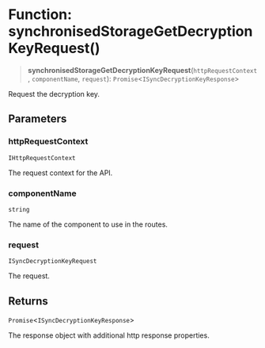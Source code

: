 # Function: synchronisedStorageGetDecryptionKeyRequest()

> **synchronisedStorageGetDecryptionKeyRequest**(`httpRequestContext`, `componentName`, `request`): `Promise`\<`ISyncDecryptionKeyResponse`\>

Request the decryption key.

## Parameters

### httpRequestContext

`IHttpRequestContext`

The request context for the API.

### componentName

`string`

The name of the component to use in the routes.

### request

`ISyncDecryptionKeyRequest`

The request.

## Returns

`Promise`\<`ISyncDecryptionKeyResponse`\>

The response object with additional http response properties.
